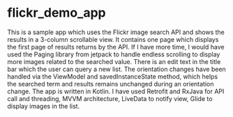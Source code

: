 # flickr_demo_app

This is a sample app which uses the Flickr image search API and shows the results in a 3-column scrollable view.
It contains one page which displays the first page of results returns by the API. If I have more time, I would have used the Paging library from jetpack to handle endless scrolling to display more images related to the searched value.
There is an edit text in the title bar which the user can query a new list.
The orientation changes have been handled via the ViewModel and savedInstanceState method, which helps the searched term and results remains unchanged during an orientation change.
The app is written in Kotlin. I have used Retrofit and RxJava for API call and threading, MVVM architecture, LiveData to notify view, Glide to display images in the list.
